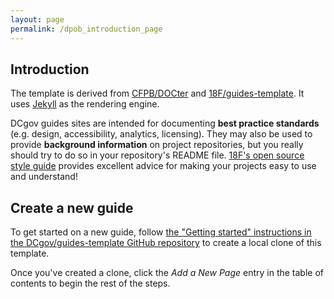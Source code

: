 ```yaml
---
layout: page
permalink: /dpob_introduction_page
---
```


## Introduction

The template is derived from [CFPB/DOCter](https://github.com/CFPB/DOCter) and [18F/guides-template](https://github.com/18F/guides-template). It uses [Jekyll](http://jekyllrb.com/) as the rendering engine.

DCgov guides sites are intended for documenting **best practice standards** (e.g. design, accessibility, analytics, licensing). They may also be used to provide **background information** on project repositories, but you really should try to do so in your repository's README file. [18F's open source style guide](https://pages.18f.gov/open-source-guide/) provides excellent advice for making your projects easy to use and understand!

## Create a new guide

To get started on a new guide, follow [the "Getting started" instructions in the DCgov/guides-template GitHub repository](https://github.com/DCgov/guides-template/#getting-started) to create a local clone of this template.

Once you've created a clone, click the _Add a New Page_ entry in the table of
contents to begin the rest of the steps.
